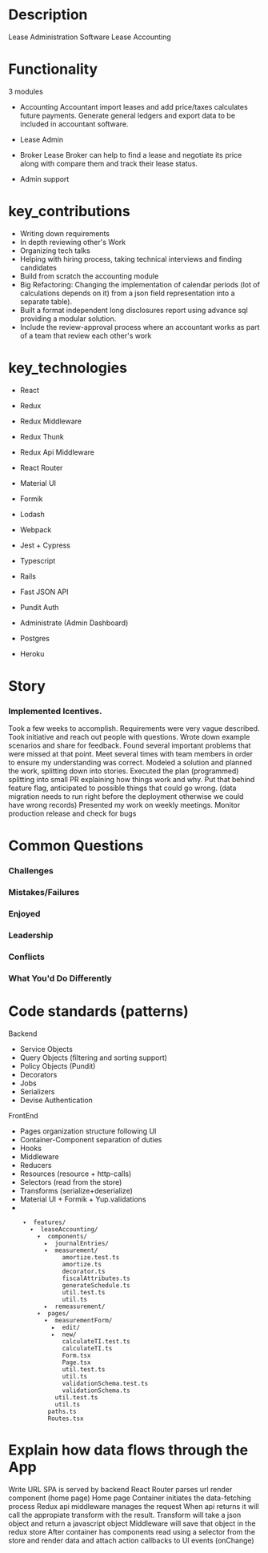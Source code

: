 # Description
Lease Administration Software
Lease Accounting

# Functionality
3 modules
* Accounting
Accountant import leases and add price/taxes calculates future payments.
Generate general ledgers and export data to be included in accountant software.

* Lease Admin

* Broker Lease
Broker can help to find a lease and negotiate its price along with compare them and track their lease status.

* Admin support

# key_contributions
* Writing down requirements
* In depth reviewing other's Work
* Organizing tech talks
* Helping with hiring process, taking technical interviews and finding candidates
* Build from scratch the accounting module
* Big Refactoring: Changing the implementation of calendar periods (lot of calculations depends on it)
from a json field representation into a separate table).
* Built a format independent long disclosures report using advance sql providing a modular solution.
* Include the review-approval process where an accountant works as part of a team that review each other's work

# key_technologies
* React
* Redux
* Redux Middleware
* Redux Thunk
* Redux Api Middleware
* React Router
* Material UI
* Formik
* Lodash
* Webpack
* Jest + Cypress
* Typescript

* Rails
* Fast JSON API
* Pundit Auth
* Administrate (Admin Dashboard)

* Postgres
* Heroku

# Story

### Implemented Icentives.
Took a few weeks to accomplish.
Requirements were very vague described.
Took initiative and reach out people with questions.
Wrote down example scenarios and share for feedback.
Found several important problems that were missed at that point.
Meet several times with team members in order to ensure my understanding was correct.
Modeled a solution and planned the work, splitting down into stories.
Executed the plan (programmed) splitting into small PR explaining how things work and why.
Put that behind feature flag, anticipated to possible things that could go wrong.
(data migration needs to run right before the deployment otherwise we could have wrong records)
Presented my work on weekly meetings.
Monitor production release and check for bugs

# Common Questions
### Challenges
### Mistakes/Failures
### Enjoyed
### Leadership
### Conflicts
### What You'd Do Differently

# Code standards (patterns)

Backend
* Service Objects
* Query Objects (filtering and sorting support)
* Policy Objects (Pundit)
* Decorators
* Jobs
* Serializers
* Devise Authentication

FrontEnd
* Pages organization structure following UI
* Container-Component separation of duties
* Hooks
* Middleware
* Reducers
* Resources (resource + http-calls)
* Selectors (read from the store)
* Transforms (serialize+deserialize)
* Material UI + Formik + Yup.validations
*


```
    ▾  features/
      ▾  leaseAccounting/
        ▾  components/
          ▸  journalEntries/
          ▾  measurement/
               amortize.test.ts
               amortize.ts
               decorator.ts
               fiscalAttributes.ts
               generateSchedule.ts
               util.test.ts
               util.ts
          ▸  remeasurement/
        ▾  pages/
          ▾  measurementForm/
            ▸  edit/
            ▸  new/
               calculateTI.test.ts
               calculateTI.ts
               Form.tsx
               Page.tsx
               util.test.ts
               util.ts
               validationSchema.test.ts
               validationSchema.ts
             util.test.ts
             util.ts
           paths.ts
           Routes.tsx
```

# Explain how data flows through the App
Write URL
SPA is served by backend
React Router parses url render component (home page)
Home page Container initiates the data-fetching process
Redux api middleware manages the request
When api returns it will call the appropiate transform with the result.
Transform will take a json object and return a javascript object
Middleware will save that object in the redux store
After container has components read using a selector from the store and render data and attach action callbacks to UI events (onChange)
